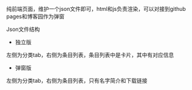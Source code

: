 纯前端页面，维护一个json文件即可，html和js负责渲染，可以对接到github pages和博客园作为弹窗



Json文件结构



+ 独立版

左侧为分类tab，右侧为条目列表，条目列表中是卡片，其中有对应信息



+ 弹窗版

左侧为分类tab，右侧为条目列表，只有名字简介和下载链接
